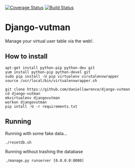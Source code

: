 [![Coverage Status](https://coveralls.io/repos/daniellawrence/django-vutman/badge.png?branch=master)](https://coveralls.io/r/daniellawrence/django-vutman?branch=master)
[![Build Status](https://travis-ci.org/daniellawrence/django-vutman.svg?branch=master)](https://travis-ci.org/daniellawrence/django-vutman)

Django-vutman
================

Manage your virtual user table via the web!.


How to install
-----------------


    apt-get install python-pip python-dev git
	yum install python-pip python-devel git
	sudo pip install -U pip virtualenv virutalenvwrapper
	source /usr/local/bin/virtualenvwrapper.sh

	git clone https://github.com/daniellawrence/django-vutman
	cd django-vutman
	mkvirtualenv djangovutman
	workon djangovutman
	pip intall -U -r requirements.txt

Running
-------

Running with some fake data...

	./resetdb.sh

Running without trashing the database

	./manage.py runserver [0.0.0.0:8000]

